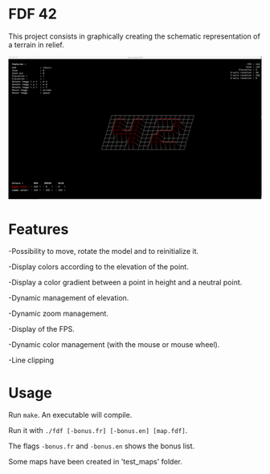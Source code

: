 # FDF 42
This project consists in graphically creating the schematic representation of a terrain in relief.

![screenshot](/fdf/screens/fdf_42.png?raw=true)

# Features

-Possibility to move, rotate the model and to reinitialize it.

-Display colors according to the elevation of the point.

-Display a color gradient between a point in height and a neutral point.

-Dynamic management of elevation.

-Dynamic zoom management.

-Display of the FPS.

-Dynamic color management (with the mouse or mouse wheel).

-Line clipping

# Usage

Run `make`. An executable will compile.

Run it with `./fdf [-bonus.fr] [-bonus.en] [map.fdf]`.

The flags `-bonus.fr` and `-bonus.en` shows the bonus list.

Some maps have been created in 'test_maps' folder.
